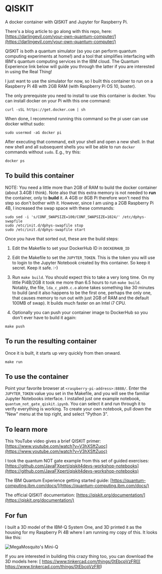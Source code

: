 # QISKIT

A docker container with QISKIT and Jupyter for Raspberry Pi.

There's a blog article to go along with this repo, here: [https://darlingevil.com/your-own-quantum-computer/](https://darlingevil.com/your-own-quantum-computer/)

QISKIT is both a quantum simulator (so you can perform quantum computing experiments at home!) and a tool that simplifies interfacing with IBM's quantum computing services in the IBM cloud. The Quantum Experience link below will guide you through the latter if you are interested in using the Real Thing!

I just want to use the simulator for now, so I built this container to run on a Raspberry Pi 4B with 2GB RAM (with Raspberry Pi OS 10, buster).

The only prerequiste you need to install to use this container is docker. You can install docker on your Pi with this one command:

```
curl -sSL https://get.docker.com | sh
```

When done, I recommend running this command so the pi user can use docker withut sudo:

```
sudo usermod -aG docker pi
```

After executing that command, exit your shell and open a new shell. In that new shell and all subsequent shells you will be able to run `docker` commands without `sudo`. E.g., try this:

```
docker ps
```

## To build this container

NOTE: You need a little more than 2GB of RAM to build the docker container (about 3.4GB I think).  Note also that this extra memory is not needed to **run** the container, only to **build** it. A 4GB or 8GB Pi therefore won't need this step so don't bother with it. However, since I am using a 2GB Raspberry Pi 4B, I increased the swap space with these commands:

```
sudo sed -i 's/CONF_SWAPSIZE=100/CONF_SWAPSIZE=1024/' /etc/dphys-swapfile
sudo /etc/init.d/dphys-swapfile stop
sudo /etc/init.d/dphys-swapfile start
```

Once you have that sorted out, these are the build steps:

1. Edit the Makefile to set your DockerHub ID in `DOCKERHUB_ID`

2. Edit the Makefile to set the `JUPYTER_TOKEN`. This is the token you will use to login to the Jupyter Notebook created by this container. So keep it secret. Keep it safe. :-)

3. Run `make build`. You should expect this to take a very long time. On my little Pi4B/2GB it took me more than 6.5 hours to run `make build`. Notably, the file, `lda_c_pk09.c.o` alone takes something like 30 minutes to build (and it also happens to be the first one, perhaps the only one, that causes memory to run out with just 2GB of RAM and the default 100MB of swap). It builds much faster on an Intel i7 CPU.

4. Optionally you can push your container image to DockerHub so you don't ever have to build it again:

```
make push
```

## To run the resulting container

Once it is built, it starts up very quickly from then onward.

```
make run
```

## To use the container

Point your favorite browser at `<raspberry-pi-address>:8888/`. Enter the `JUPYTER_TOKEN` value you set in the Makefile, and you will see the familiar Jupyter Notebooks interface. I installed just one example notebook, `quantum_not_gate_qiskit.ipynb`. You can select it and run through it to verify everything is working. To create your own notebook, pull down the "New" menu at the top right, and select "Python 3".

## To learn more

This YouTube video gives a brief QISKIT primer:
    [https://www.youtube.com/watch?v=V3hXSftZuoc](https://www.youtube.com/watch?v=V3hXSftZuoc)

I took the quantum NOT gate example from this set of guided exercises:
    [https://github.com/JavaFXpert/qiskit4devs-workshop-notebooks](https://github.com/JavaFXpert/qiskit4devs-workshop-notebooks)

The IBM Quantum Experience getting started guide:
    [https://quantum-computing.ibm.com/docs/](https://quantum-computing.ibm.com/docs/)

The official QISKIT documentation:
    [https://qiskit.org/documentation/](https://qiskit.org/documentation/)

## For fun

I built a 3D model of the IBM-Q System One, and 3D printed it as the housing for my Raspberry Pi 4B where I am running my copy of this. It looks like this:

![MegaMosquito's Mini-Q](https://raw.githubusercontent.com/MegaMosquito/qiskit/master/Mini-Q.png)

If you are interested in building this crazy thing too, you can download the 3D models here: [
https://www.tinkercad.com/things/0tEbcpVzFRI](
https://www.tinkercad.com/things/0tEbcpVzFRI)


